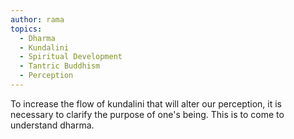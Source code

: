 ```yaml
---
author: rama
topics:
  - Dharma
  - Kundalini
  - Spiritual Development
  - Tantric Buddhism
  - Perception
---
```


To increase the flow of kundalini that will alter our perception, it is necessary to clarify the purpose of one's being. This is to come to understand dharma.
